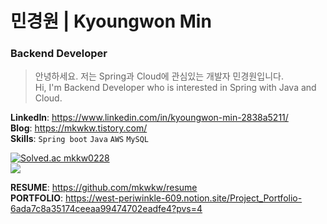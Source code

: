# 민경원 | Kyoungwon Min
### Backend Developer
>안녕하세요. 저는 Spring과 Cloud에 관심있는 개발자 민경원입니다. <br>
>Hi, I'm Backend Developer who is interested in Spring with Java and Cloud.

**LinkedIn**: https://www.linkedin.com/in/kyoungwon-min-2838a5211/ <br>
**Blog**: https://mkwkw.tistory.com/ <br>
**Skills**: `Spring boot` `Java` `AWS` `MySQL` <br>

[![Solved.ac
mkkw0228](http://mazassumnida.wtf/api/v2/generate_badge?boj=mkkw0228)](https://solved.ac/mkkw0228)
<br><img src="https://github-readme-stats.vercel.app/api/top-langs/?username=mkwkw&layout=compact"><br>

**RESUME**: https://github.com/mkwkw/resume    
**PORTFOLIO**: https://west-periwinkle-609.notion.site/Project_Portfolio-6ada7c8a35174ceeaa99474702eadfe4?pvs=4
<!--
**mkwkw/mkwkw** is a ✨ _special_ ✨ repository because its `README.md` (this file) appears on your GitHub profile.

Here are some ideas to get you started:

- 🔭 I’m currently working on ...
- 🌱 I’m currently learning ...
- 👯 I’m looking to collaborate on ...
- 🤔 I’m looking for help with ...
- 💬 Ask me about ...
- 📫 How to reach me: ...
- 😄 Pronouns: ...
- ⚡ Fun fact: ...
-->


